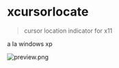 # xcursorlocate

> cursor location indicator for x11 

a la windows xp

![preview.png](https://files.nerdypepper.tech/AI.png)
